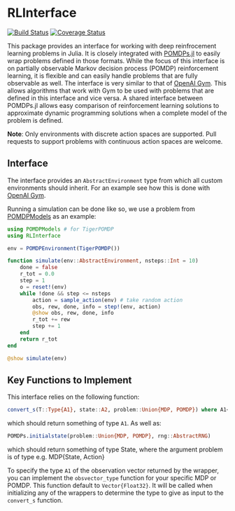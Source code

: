 # RLInterface

[![Build Status](https://travis-ci.org/JuliaPOMDP/RLInterface.jl.svg?branch=master)](https://travis-ci.org/JuliaPOMDP/RLInterface.jl)
[![Coverage Status](https://coveralls.io/repos/github/JuliaPOMDP/RLInterface.jl/badge.svg?branch=master)](https://coveralls.io/github/JuliaPOMDP/RLInterface.jl?branch=master)

This package provides an interface for working with deep reinfrocement learning problems in Julia.
It is closely integrated with [POMDPs.jl](https://github.com/JuliaPOMDP/POMDPs.jl) to easily wrap problems defined in those formats. 
While the focus of this interface is on partially observable Markov decision process (POMDP) reinforcement learning, it
is flexible and can easily handle problems that are fully observable as well. 
The interface is very similar to that of [OpenAI Gym](https://gym.openai.com/). This allows algorithms that work with Gym to be used with problems that
are defined in this interface and vice versa.
A shared interface between POMDPs.jl allows easy comparison of reinforcement learning solutions to approximate dynamic
programming solutions when a complete model of the problem is defined.

**Note**: Only environments with discrete action spaces are supported. Pull requests to support problems with continuous action spaces are welcome.

## Interface

The interface provides an `AbstractEnvironment` type from which all custom environments
should inherit. For an example see how this is done with [OpenAI Gym](https://github.com/sisl/Gym.jl). 

Running a simulation can be done like so, we use a problem from
[POMDPModels](https://github.com/JuliaPOMDP/POMDPModels.jl) as an example:

```julia
using POMDPModels # for TigerPOMDP
using RLInterface

env = POMDPEnvironment(TigerPOMDP())

function simulate(env::AbstractEnvironment, nsteps::Int = 10)
    done = false
    r_tot = 0.0
    step = 1
    o = reset!(env)
    while !done && step <= nsteps
        action = sample_action(env) # take random action 
        obs, rew, done, info = step!(env, action)
        @show obs, rew, done, info
        r_tot += rew
        step += 1
    end
    return r_tot
end

@show simulate(env)
```

## Key Functions to Implement

This interface relies on the following function:

```julia
convert_s(T::Type{A1}, state::A2, problem::Union{MDP, POMDP}) where A1<:AbstractArray
```

which should return something of type `A1`. As well as:

```julia
POMDPs.initialstate(problem::Union{MDP, POMDP}, rng::AbstractRNG)
```
which should return something of type State, where the argument problem is of type e.g. MDP{State, Action}

To specify the type `A1` of the observation vector returned by the wrapper, you can implement the 
`obsvector_type` function for your specific MDP or POMDP. This function default to `Vector{Float32}`. 
It will be called when initializing any of the wrappers to determine the type to give as input to the `convert_s` function.